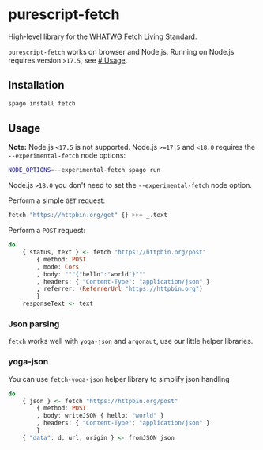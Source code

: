 # purescript-fetch

High-level library for the [WHATWG Fetch Living Standard](https://fetch.spec.whatwg.org/).

`purescript-fetch` works on browser and Node.js. 
Running on Node.js requires version `>17.5`, see [# Usage](#usage).

## Installation

```bash
spago install fetch
```

## Usage

**Note:** 
Node.js `<17.5` is not supported.
Node.js `>=17.5` and `<18.0` requires the `--experimental-fetch` node options:
```bash
NODE_OPTIONS=--experimental-fetch spago run
```
Node.js `>18.0` you don't need to set the `--experimental-fetch` node option.

Perform a simple `GET` request:
```purescript
fetch "https://httpbin.org/get" {} >>= _.text
```

Perform a `POST` request:
```purescript
do
    { status, text } <- fetch "https://httpbin.org/post"
        { method: POST
        , mode: Cors
        , body: """{"hello":"world"}"""
        , headers: { "Content-Type": "application/json" }
        , referrer: (ReferrerUrl "https://httpbin.org")
        }
    responseText <- text
```

### Json parsing

`fetch` works well with `yoga-json` and `argonaut`, use our little helper libraries.

### yoga-json
You can use `fetch-yoga-json` helper library to simplify json handling

```purescript
do
    { json } <- fetch "https://httpbin.org/post"
        { method: POST
        , body: writeJSON { hello: "world" }
        , headers: { "Content-Type": "application/json" }
        }
    { "data": d, url, origin } <- fromJSON json
```
